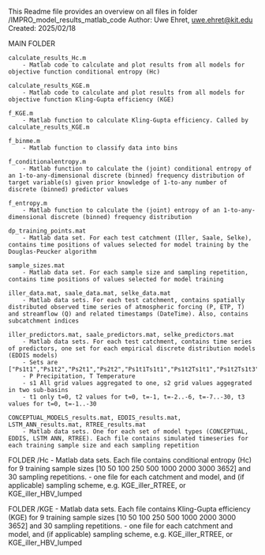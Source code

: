 This Readme file provides an overview on all files in folder /IMPRO_model_results_matlab_code
Author: Uwe Ehret, uwe.ehret@kit.edu
Created: 2025/02/18

MAIN FOLDER

	calculate_results_Hc.m
		- Matlab code to calculate and plot results from all models for objective function conditional entropy (Hc)
		
	calculate_results_KGE.m
		- Matlab code to calculate and plot results from all models for objective function Kling-Gupta efficiency (KGE)
	
	f_KGE.m
		- Matlab function to calculate Kling-Gupta efficiency. Called by calculate_results_KGE.m
	
	f_binme.m
		- Matlab function to classify data into bins
	
	f_conditionalentropy.m
		- Matlab function to calculate the (joint) conditional entropy of an 1-to-any-dimensional discrete (binned) frequency distribution of target variable(s) given prior knowledge of 1-to-any number of discrete (binned) predictor values
	
	f_entropy.m
		- Matlab function to calculate the (joint) entropy of an 1-to-any-dimensional discrete (binned) frequency distribution

	dp_training_points.mat
		- Matlab data set. For each test catchment (Iller, Saale, Selke), contains time positions of values selected for model training by the Douglas-Peucker algorithm
	
	sample_sizes.mat
		- Matlab data set. For each sample size and sampling repetition, contains time positions of values selected for model training

	iller_data.mat, saale_data.mat, selke_data.mat
		- Matlab data sets. For each test catchment, contains spatially distributed observed time series of atmospheric forcing (P, ETP, T) and streamflow (Q) and related timestamps (DateTime). Also, contains subcatchment indices
	
	iller_predictors.mat, saale_predictors.mat, selke_predictors.mat
		- Matlab data sets. For each test catchment, contains time series of predictors, one set for each empirical discrete distribution models (EDDIS models)
		- Sets are ["Ps1t1","Ps1t2","Ps2t1","Ps2t2","Ps1t1Ts1t1","Ps1t2Ts1t1","Ps1t2Ts1t3"]
		- P Precipitation, T Temperature
		- s1 All grid values aggregated to one, s2 grid values aggegrated in two sub-basins
		- t1 only t=0, t2 values for t=0, t=-1, t=-2..-6, t=-7..-30, t3 values for t=0, t=-1..-30

	CONCEPTUAL_MODELS_results.mat, EDDIS_results.mat, LSTM_ANN_results.mat, RTREE_results.mat
		- Matlab data sets. One for each set of model types (CONCEPTUAL, EDDIS, LSTM ANN, RTREE). Each file contains simulated timeseries for each training sample size and each sampling repetition
		

FOLDER /Hc
	- Matlab data sets. Each file contains conditional entropy (Hc) for 9 training sample sizes [10 50 100 250 500 1000 2000 3000 3652] and 30 sampling repetitions.
	- one file for each catchment and model, and (if applicable) sampling scheme, e.g. KGE_iller_RTREE, or KGE_iller_HBV_lumped


FOLDER /KGE
	- Matlab data sets. Each file contains Kling-Gupta efficiency (KGE) for 9 training sample sizes [10 50 100 250 500 1000 2000 3000 3652] and 30 sampling repetitions.
	- one file for each catchment and model, and (if applicable) sampling scheme, e.g. KGE_iller_RTREE, or KGE_iller_HBV_lumped
